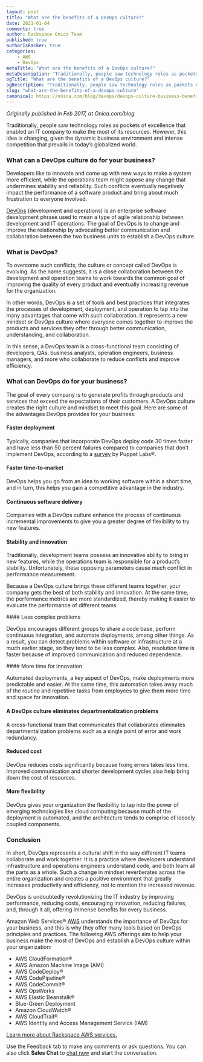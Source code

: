 ```yaml
---
layout: post
title: "What are the benefits of a DevOps culture?"
date: 2021-01-04
comments: true
author: Rackspace Onica Team
published: true
authorIsRacker: true
categories:
    - AWS
    - DevOps
metaTitle: "What are the benefits of a DevOps culture?"
metaDescription: "Traditionally, people saw technology roles as pockets of excellence that enabled an IT company to make the most of its resources. However, this idea is changing, given the dynamic business environment and intense competition that prevails in today’s globalized world."
ogTitle: "What are the benefits of a DevOps culture?"
ogDescription: "Traditionally, people saw technology roles as pockets of excellence that enabled an IT company to make the most of its resources. However, this idea is changing, given the dynamic business environment and intense competition that prevails in today’s globalized world."
slug: "what-are-the-benefits-of-a-devops-culture"
canonical: https://onica.com/blog/devops/devops-culture-business-benefits/
---
```


*Originally published in Feb 2017, at Onica.com/blog*

Traditionally, people saw technology roles as pockets of excellence that enabled an IT company to make the most of its
resources. However, this idea is changing, given the dynamic business environment and intense competition that prevails
in today’s globalized world.

<!--more-->

### What can a DevOps culture do for your business? 

Developers like to innovate and come up with new ways to make a system more efficient, while the operations
team might oppose any change that undermines stability and reliability. Such conflicts eventually negatively impact the
performance of a software product and bring about much frustration to everyone involved.

[DevOps](https://onica.com/amazon-web-services/devops/) (development and operations) is an enterprise software development
phrase used to mean a type of agile relationship between development and IT operations. The goal of DevOps is to change
and improve the relationship by advocating better communication and collaboration between the two business units to establish
a DevOps culture.

### What is DevOps?

To overcome such conflicts, the culture or concept called DevOps is evolving. As the name suggests, it is a close
collaboration between the development and operation teams to work towards the common goal of improving the quality of
every product and eventually increasing revenue for the organization.

In other words, DevOps is a set of tools and best practices that integrates the processes of development, deployment, and
operation to tap into the many advantages that come with such collaboration. It represents a new mindset or DevOps culture
where everyone comes together to improve the products and services they offer through better communication, understanding,
and collaboration.

In this sense, a DevOps team is a cross-functional team consisting of developers, QAs, business analysts, operation
engineers, business managers, and more who collaborate to reduce conflicts and improve efficiency.

### What can DevOps do for your business?

The goal of every company is to generate profits through products and services that exceed the expectations of their
customers. A DevOps culture creates the right culture and mindset to meet this goal. Here are some of the advantages
DevOps provides for your business:

#### Faster deployment

Typically, companies that incorporate DevOps deploy code 30 times faster and have less than 50 percent failures
compared to companies that don’t implement DevOps, according to a [survey](https://puppet.com/resources/report/2016-state-devops-report/)
by Puppet Labs&reg;.

#### Faster time-to-market

DevOps helps you go from an idea to working software within a short time, and in turn, this helps you gain a competitive
advantage in the industry.

#### Continuous software delivery

Companies with a DevOps culture enhance the process of continuous incremental improvements to give you a greater degree of
flexibility to try new features.

#### Stability and innovation

Traditionally, development teams possess an innovative ability to bring in new features, while the operations team is
responsible for a product’s stability. Unfortunately, these opposing parameters cause much conflict in performance
measurement.

Because a DevOps culture brings these different teams together, your company gets the best of both stability and
innovation. At the same time, the performance metrics are more standardized, thereby making it easier to evaluate the
performance of different teams.

#### Less complex problems

DevOps encourages different groups to share a code base, perform continuous integration, and automate deployments, among
other things. As a result, you can detect problems within software or infrastructure at a much earlier stage, so they tend
to be less complex. Also, resolution time is faster because of improved communication and reduced dependence.

#### More time for innovation

Automated deployments, a key aspect of DevOps, make deployments more predictable and easier. At the same time, this automation
takes away much of the routine and repetitive tasks from employees to give them more time and space for innovation.

#### A DevOps culture eliminates departmentalization problems

A cross-functional team that communicates that collaborates eliminates departmentalization problems such as a single point
of error and work redundancy.

#### Reduced cost

DevOps reduces costs significantly because fixing errors takes less time. Improved communication and shorter development
cycles also help bring down the cost of resources.

#### More flexibility

DevOps gives your organization the flexibility to tap into the power of emerging technologies like cloud computing because
much of the deployment is automated, and the architecture tends to comprise of loosely coupled components.

### Conclusion

In short, DevOps represents a cultural shift in the way different IT teams collaborate and work together. It is a practice
where developers understand infrastructure and operations engineers understand code, and both learn all the parts as a whole.
Such a change in mindset reverberates across the entire organization and creates a positive environment that greatly increases
productivity and efficiency, not to mention the increased revenue.

DevOps is undoubtedly revolutionizing the IT industry by improving performance, reducing costs, encouraging innovation,
reducing failures, and, through it all, offering immense benefits for every business.

Amazon Web Services&reg; [AWS](https://onica.com/amazon-web-services/) understands the importance of DevOps for your business,
and this is why they offer many tools based on DevOps principles and practices. The following AWS offerings aim to help your
business make the most of DevOps and establish a DevOps culture within your organization:

- AWS CloudFormation&reg;
- AWS Amazon Machine Image (AMI)
- AWS CodeDeploy&reg;
- AWS CodePipeline&reg;
- AWS CodeCommit&reg;
- AWS OpsWorks
- AWS Elastic Beanstalk&reg;
- Blue-Green Deployment
- Amazon CloudWatch&reg;
- AWS CloudTrail&reg;
- AWS Identity and Access Management Service (IAM)

<a class="cta teal" id="cta" href="https://www.rackspace.com/cloud/aws">Learn more about Rackspace AWS services.</a>

Use the Feedback tab to make any comments or ask questions. You can also click
**Sales Chat** to [chat now](https://www.rackspace.com/) and start the conversation.


